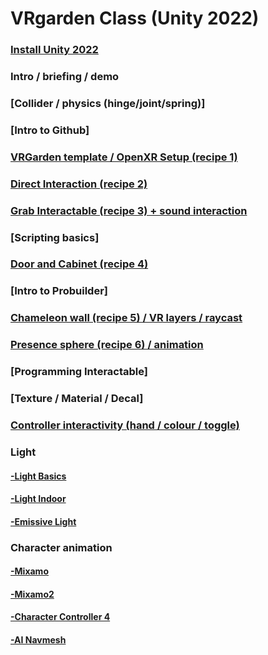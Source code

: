 # VRgarden Class (Unity 2022)

### [Install Unity 2022](VRgarden_install2022.md)
### Intro / briefing / demo
### [Collider / physics (hinge/joint/spring)]
### [Intro to Github]
### [VRGarden template / OpenXR Setup (recipe 1)](VRgarden_recipe1.md)
### [Direct Interaction (recipe 2)](VRgarden_recipe2.md)
### [Grab Interactable (recipe 3) + sound interaction](VRgarden_recipe3.md)
### [Scripting basics]
### [Door and Cabinet (recipe 4)](VRgarden_recipe4.md)
### [Intro to Probuilder]
### [Chameleon wall (recipe 5) / VR layers / raycast](VRgarden_recipe5.md)
### [Presence sphere (recipe 6) / animation](VRgarden_recipe6.md)
### [Programming Interactable]
### [Texture / Material / Decal]
### [Controller interactivity (hand / colour / toggle)](VRgarden_controllers.md)
### Light
#### [-Light Basics](VRgarden_light.md)
#### [-Light Indoor](VRgarden_indoor.md)
#### [-Emissive Light](VRgarden_monkey.md)
### Character animation
#### [-Mixamo](VRgarden_mixamo.md)
#### [-Mixamo2](VRgarden_mixamo2.md)
#### [-Character Controller 4](VRgarden_charactercontroller4.md)
#### [-AI Navmesh](VRgarden_navmesh.md)
